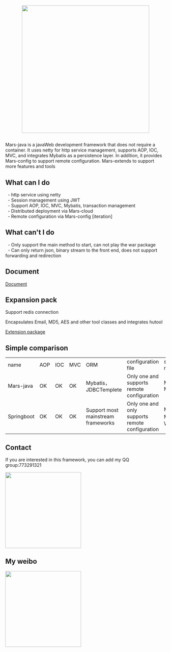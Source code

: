 <h1>
    <p align="center"><img width="400px" src="https://github.com/yuyenews/Mars-java/blob/master/mars-images/logo-long.png?raw=true" /></p>
</h1>
<p>
    Mars-java is a javaWeb development framework that does not require a container. It uses netty for http service management, supports AOP, IOC, MVC, and integrates Mybatis as a persistence layer. In addition, it provides Mars-config to support remote configuration. Mars-extends to support more features and tools
</p>

<h2>What can I do</h2>

<p>
    &nbsp;
    - http service using netty
    <br/>
    &nbsp;
    - Session management using JWT
    <br/>
    &nbsp;
    - Support AOP, IOC, MVC, Mybatis, transaction management
    <br/>
    &nbsp;
    - Distributed deployment via Mars-cloud
    <br/>
    &nbsp;
    - Remote configuration via Mars-config [iteration]
</p>

<h2>What can't I do</h2>

<p>
    &nbsp;
    - Only support the main method to start, can not play the war package
    <br/>
    &nbsp;
    - Can only return json, binary stream to the front end, does not support forwarding and redirection
</p>

<h2>Document</h2>

[Document](http://mars-framework.com/doc.html)

<h2>Expansion pack</h2>

<p>Support redis connection</p>

<p>Encapsulates Email, MD5, AES and other tool classes and integrates hutool</p>

[Extension package](https://github.com/yuyenews/Mars-extends)

<h2>Simple comparison</h2>

<table>
    <tbody>
        <tr class="firstRow">
            <td>name</td>
            <td>AOP</td>
            <td>IOC</td>
            <td>MVC</td>
            <td>ORM</td>
            <td>configuration file</td>
            <td>startup method</td>
        </tr>
        <tr>
            <td>Mars-java</td>
            <td>OK</td>
            <td>OK</td>
            <td>OK</td>
            <td>Mybatis，JDBCTemplete</td>
            <td>Only one and supports remote configuration</td>
            <td>Main Method</td>
        </tr>
        <tr>
            <td>Springboot</td>
            <td>OK</td>
            <td>OK</td>
            <td>OK</td>
            <td>Support most mainstream frameworks</td>
            <td>Only one and only supports remote configuration</td>
            <td>Main Method，War+Tomcat</td>
        </tr>
    </tbody>
</table>

<h2>Contact</h2>

<p>If you are interested in this framework, you can add my QQ group:773291321</p>

<p><img src="https://github.com/yuyenews/Mars-java/blob/master/mars-images/erweim.png?raw=true" width="238px"/></p>

<h2>My weibo</h2>

<p><img src="https://github.com/yuyenews/Mars-java/blob/master/mars-images/weibo.png?raw=true" width="238px"/></p>
